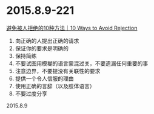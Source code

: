 2015.8.9-221
=============
[避免被人拒绝的10种方法｜10 Ways to Avoid Rejection](http://mp.weixin.qq.com/s?__biz=MzI1OTAwNDc1OA==&mid=208188568&idx=1&sn=cf411abd4e153c03455987810b9e87f8&scene=5#rd)

1. 向正确的人提出正确的请求
2. 保证你的要求是明确的
3. 保持简练
4. 不要试图用模糊的语言蒙混过关，不要遗漏任何重要的事
5. 注意边界，不要提没有关联性的要求
6. 提供一个令人信服的理由
7. 使用正确的言辞（以及肢体语言）
8. 不要过度分享

2015.8.9